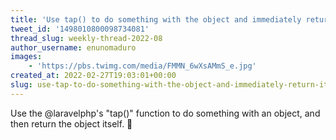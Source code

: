 ```yaml
---
title: 'Use tap() to do something with the object and immediately return it'
tweet_id: '1498010800098734081'
thread_slug: weekly-thread-2022-08
author_username: enunomaduro
images:
    - 'https://pbs.twimg.com/media/FMMN_6wXsAMmS_e.jpg'
created_at: 2022-02-27T19:03:01+00:00
slug: use-tap-to-do-something-with-the-object-and-immediately-return-it
---
```

Use the @laravelphp's "tap()" function to do something with an object, and then return the object itself. 🧋